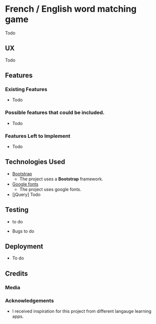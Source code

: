 # French / English word matching game

Todo
 
## UX
 

Todo 

## Features


 
### Existing Features

- Todo 


### Possible features that could be included. 
- Todo  


### Features Left to Implement
- Todo

## Technologies Used


- [Bootstrap](https://getbootstrap.com/)
    - The project uses a **Bootstrap** framework. 
- [Google fonts](https://fonts.google.com)
	- The project uses google fonts.
- [jQuery] Todo

## Testing

- to do
    

- Bugs 
	to do 


## Deployment

- To do


## Credits

### Media


### Acknowledgements

- I received inspiration for this project from different langauge learning apps. 
